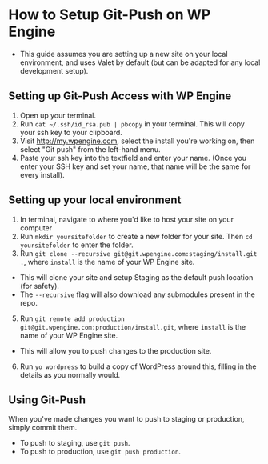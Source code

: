# How to Setup Git-Push on WP Engine

* This guide assumes you are setting up a new site on your local environment, and uses Valet by default (but can be adapted for any local development setup).

## Setting up Git-Push Access with WP Engine
1. Open up your terminal.
2. Run `cat ~/.ssh/id_rsa.pub | pbcopy` in your terminal. This will copy your ssh key to your clipboard.
3. Visit http://my.wpengine.com, select the install you're working on, then select "Git push" from the left-hand menu.
4. Paste your ssh key into the textfield and enter your name. (Once you enter your SSH key and set your name, that name will be the same for every install).

## Setting up your local environment
1. In terminal, navigate to where you'd like to host your site on your computer
2. Run `mkdir yoursitefolder` to create a new folder for your site. Then `cd yoursitefolder` to enter the folder.
3. Run `git clone --recursive git@git.wpengine.com:staging/install.git .`, where `install` is the name of your WP Engine site.
  - This will clone your site and setup Staging as the default push location (for safety).
  - The `--recursive` flag will also download any submodules present in the repo.
5. Run `git remote add production git@git.wpengine.com:production/install.git`, where `install` is the name of your WP Engine site.
  - This will allow you to push changes to the production site.
6. Run `yo wordpress` to build a copy of WordPress around this, filling in the details as you normally would.

## Using Git-Push
When you've made changes you want to push to staging or production, simply commit them.
- To push to staging, use `git push`.
- To push to production, use `git push production`.
